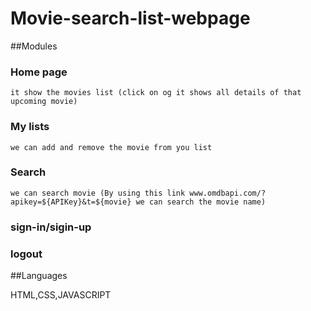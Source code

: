 # Movie-search-list-webpage

##Modules

### Home page
    it show the movies list (click on og it shows all details of that upcoming movie)
### My  lists
    we can add and remove the movie from you list
### Search
    we can search movie (By using this link www.omdbapi.com/?apikey=${APIKey}&t=${movie} we can search the movie name)
### sign-in/sigin-up

### logout


##Languages
 
 HTML,CSS,JAVASCRIPT


